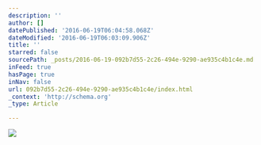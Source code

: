 ```yaml
---
description: ''
author: []
datePublished: '2016-06-19T06:04:58.068Z'
dateModified: '2016-06-19T06:03:09.906Z'
title: ''
starred: false
sourcePath: _posts/2016-06-19-092b7d55-2c26-494e-9290-ae935c4b1c4e.md
inFeed: true
hasPage: true
inNav: false
url: 092b7d55-2c26-494e-9290-ae935c4b1c4e/index.html
_context: 'http://schema.org'
_type: Article

---
```

![](https://the-grid-user-content.s3-us-west-2.amazonaws.com/2ba271fb-e683-4f7c-bd3c-72e17b5158db.jpg)
